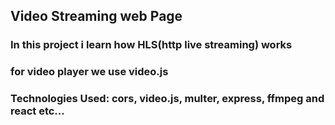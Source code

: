 ## Video Streaming web Page 
### In this project i learn how HLS(http live streaming) works
### for video player we use video.js 
### Technologies Used: cors, video.js, multer, express, ffmpeg and react etc... 
